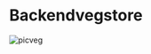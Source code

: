 # Backendvegstore


![picveg](https://user-images.githubusercontent.com/62234809/109411553-8fa6cb80-79d5-11eb-8db6-eee2a567c888.png)
